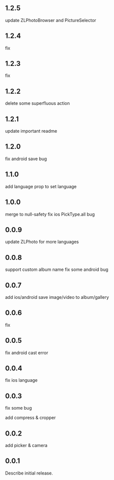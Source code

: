 ## 1.2.5
update ZLPhotoBrowser and PictureSelector
## 1.2.4
fix
## 1.2.3
fix
## 1.2.2
delete some superfluous action
## 1.2.1
update important readme
## 1.2.0
fix android save bug
## 1.1.0
add language prop to set language

## 1.0.0
merge to null-safety
fix ios PickType.all bug

## 0.0.9
update ZLPhoto for more languages

## 0.0.8
support custom album name
fix some android bug

## 0.0.7
add ios/android save image/video to album/gallery

## 0.0.6
fix

## 0.0.5
fix android cast error

## 0.0.4
fix ios language

## 0.0.3
fix some bug

add compress & cropper
## 0.0.2
add picker & camera
## 0.0.1
Describe initial release.
